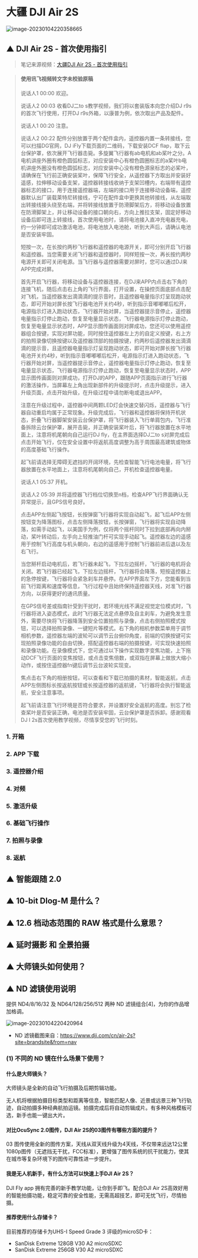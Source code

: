 # 大疆 DJI Air 2S

![image-20230104220358665](readme.assets/image-20230104220358665.png)




## ▲ DJI Air 2S - 首次使用指引

> 笔记来源视频：[大疆DJI Air 2S - 首次使用指引](https://www.bilibili.com/video/BV1to4y1f7ia/?spm_id_from=333.337.search-card.all.click&vd_source=033cc0cb90262a8954da54444ec97bda)


> #### 使用讯飞视频转文字未校验原稿
>
> 说话人1 00:00
>  欢迎。
>
> 说话人2 00:03
>  收看DJ二to s教学视频，我们将以套装版本向您介绍DJ r9s的首次飞行使用，打开DJ r9s外箱，以康普为例，依次取出产品及配件。
>
> 说话人1 00:20
>  注意。
>
> 说话人2 00:22
>  配件分别放置于两个配件盒内，遥控器内置一条转接线，您可以扫描DG官网，DJ iFly下载页面的二维码，下载安装DCF flap，取下云台保护罩，依次展开飞行器击毙。多旋翼飞行器有ab电机和ab桨叶之分。A电机讲座外圈有橙色圆弧标志，对应安装中心有橙色圆圈标志的a桨叶b电机讲座外圈没有橙色圆弧标志，对应安装中心没有橙色源泉标志的必桨叶，请确保在飞行前正确安装桨叶，保障飞行安全，从遥控器下方取出并安装好遥感，拉伸移动设备支架，遥控器转接线收纳于支架凹槽内，右端带有遥控器标志的接口，用于连接遥控器端，左端的接口用于连接移动设备端，遥控器默认出厂装载莱特尼转接线，宁可在配件盒中更换其他转接线，从左端取出转接线接头绕至右端，并将转接线放置于防滑脚架后方，将移动设备放置在防滑脚架上，并让移动设备的接口朝向右，方向上推拉支架，固定好移动设备后即可连上转接线，首次使用电池时，请将电池接入直冲充电器充电，约一分钟即可成功激活电池，将电池放入电池舱，听到大声后，请确认电池是否安装牢固。
>
> 
>  短按一次，在长按约两秒飞行器和遥控器的电源开关，即可分别开启飞行器和遥控器。当您需要关闭飞行器和遥控器时，同样短按一次，再长按约两秒电源开关即可关闭电源。当飞行器与遥控器需要对屏时，您可以通过DJ来APP完成对屏。
>
>
>  首先开启飞行器，将移动设备与遥控器连接，在DJ来APP内点击右下角的连接飞机，随后点击右上角的飞行界面，打开设置，在操控页面底部点击配对飞机，当遥控器发出滴滴滴的提示音时，且遥控器电量指示灯呈现跑动状态，即可开始对屏长按飞行器电池开关约4秒，听到指示音嘟嘟嘟后松开，电源指示灯进入跑动状态，飞行器开始对屏，当遥控器提示音停止，遥控器电量指示灯停止跑动，恢复至电量显示状态，飞行器电源指示灯停止跑动，恢复至电量显示状态时，APP显示图传画面则对屏成功，您还可以使用遥控器组合按键，实现对屏功能，同时按住遥控器左上方的自定义按键，右上方的拍照录像切换按键以及遥控器顶部的拍摄按键，约两秒后遥控器发出滴滴滴的提示音，且遥控器电量指示灯呈现跑动状态，即可开始对屏长按飞行器电池开关约4秒，听到指示音嘟嘟嘟后松开，电源指示灯进入跑动状态，飞行器开始对屏，当遥控器提示音停止，遥控器电量指示灯停止跑动，恢复至电量显示状态，飞行器电源指示灯停止跑动，恢复至电量显示状态时，APP显示图传画面则对屏成功，打开DJ的APP，跟随APP页面指示进行飞行器的激活操作，当屏幕左上角出现新部件的升级提示时，点击升级提示，进入升级页面，点击开始升级，在升级过程中请勿断电或退出APP。
>
> 
>  注意在升级过程中，遥控器中间两颗LED灯会快速交替闪烁，遥控器与飞行器自动重启均属于正常现象。升级完成后，飞行器和遥控器将保持开机状态，折叠飞行器脚架安装云台保护罩，将飞行器装入飞行单肩包内，飞行准备拆除云台保护罩，展开击毙，并正确安装桨叶后，将飞行器放置在水平地面上，注意将机尾朝向自己运行DJ fly，在主界面选择DJ二to s对屏完成后点击开始飞行，仅在安全设置中将返航高度调整为高于周围最高建筑或物体的高度基础飞行操作。
>
> 
>  起飞前请选择无障碍无遮挡的开阔环境，先检查智能飞行电池电量，将飞行器放置在水平地面上，注意将机尾朝向自己，开机检查遥控器电量。
>
> 说话人1 05:37
>  开机。
>
> 说话人2 05:39
>  并将遥控器飞行档位切换至n档，检查APP飞行界面确认无异常提示，且GPS信号良好。
>
> 
>  点击APP左侧起飞按钮，长按弹窗飞行器将实现自动起飞，起飞后APP左侧按钮变为降落图标，点击左侧降落按钮，长按弹窗，飞行器将实现自动降落，如需手动起飞，以美国手为例，仅将两个摇杆同时下拉到底部再向内掰动，桨叶转动后，左手向上轻推油门杆可实现手动起飞。遥控器左边的遥感用于控制飞行高度与机头朝向，右边的遥感用于控制飞行器前进后退以及左右飞行。
>
> 
>  当您掰杆启动电机后，若飞行器未起飞，下拉左边摇杆，飞行器的电机将会关闭。若飞行器已经起飞，下拉左边摇杆，飞行器将会降落，短按遥控器上的急停按键，飞行器将会紧急刹车并悬停。在APP界面左下方，您能看到当前飞行距离和速度等信息，飞行过程中且始终保持遥控器天线，对准飞行器方向，以获得更好的通讯质量。
>
> 
>  在GPS信号差或指南针受到干扰时，若环境光线不满足视觉定位模式时，飞行器将进入姿态模式，此时飞行器无法定点悬停及自主刹车，为避免发生意外，需要尽快将飞行器降落到安全位置拍照与录像，点击右侧拍照模式按钮，可以选择拍照录像、一键短片等模式。右下角的相机参数菜单用于调节相机参数，遥控器左端的波轮可以调节云台俯仰角度，前端的切换按键可实现拍照录像功能的自由切换，搭配遥控器右端的拍摄按键，可实现快速拍照和录像功能。在录像模式下，您可通过以下操作实现数字变焦功能，上下拖动DCF飞行页面的变焦按钮，或点击变焦倍数，或双指在屏幕上做放大缩小动作，或按住遥控器fn键后调节云台波轮实现变。
>
> 
>  焦点击右下角的相册按钮，可以查看和下载已拍摄的素材，智能返航，点击APP左侧图标长按返航按钮或长按遥控器的返航键，飞行器将会执行智能返航，安全注意事项。
>
>
>  起飞前请注意飞行环境是否符合要求，并设置好安全返航的高度。别忘了检查桨叶是否安装正确，电池是否安装牢固，云台保护罩是否拆卸。感谢观看DJ l 2s首次使用教学视频，尽情享受您的飞行时刻。



### 1. 开箱



### 2. APP 下载

### 3. 遥控器介绍

### 4. 对频

### 5. 激活升级


### 6. 基础飞行操作


### 7. 拍照与录像

### 8. 返航





## ▲ 智能跟随 2.0





## ▲  10-bit Dlog-M 是什么？





## ▲  12.6 档动态范围的 RAW 格式是什么意思？





## ▲ 延时摄影 和 全景拍摄







## ▲ 大师镜头如何使用？







## ▲ ND 滤镜使用说明

提供 ND4/8/16/32 及 ND64/128/256/512 两种 ND 滤镜组合[4]，为你的作品增加格调。

![image-20230104220420964](readme.assets/image-20230104220420964.png)

- ND 滤镜截图来自：https://www.dji.com/cn/air-2s?site=brandsite&from=nav

### (1) 不同的 ND 镜在什么场景下使用？















#### 什么是大师镜头？

大师镜头是全新的自动飞行拍摄及后期剪辑功能。

无人机将根据拍摄目标类型和距离等信息，智能匹配人像、近景或远景三种飞行轨迹，自动拍摄多种经典航拍运镜。拍摄完成后将自动剪辑成片。有多种风格模板可选，新手也能一键出大片。



#### 对比OcuSync 2.0图传，DJI Air 2S的03图传有哪些方面的提升？

03 图传使用全新的图传方案，天线从双天线升级为4天线，不仅带来远达12公里1080p图传（无遮挡无干扰，FCC标准），更增强了图传系统的抗干扰能力，使其在城市等复杂环境下的图传可靠性进一步提升。

#### 我是无人机新手，有什么方法可以快速上手DJI Air 2S？

DJI Fly app 拥有完善的新手教学功能，让你到手即飞。配合DJI Air 2S高效好用的智能拍摄功能，稳定可靠的安全性能，无需高超技艺，即可无忧飞行，尽情拍摄。



#### 推荐使用什么存储卡？

目前推荐的存储卡为UHS-I Speed Grade 3 评级的microSD卡： 

- SanDisk Extreme 128GB V30 A2 microSDXC 
- SanDisk Extreme 256GB V30 A2 microSDXC 



